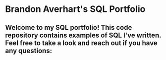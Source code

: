# Brandon Averhart's SQL Portfolio

## Welcome to my SQL portfolio! This code repository contains examples of SQL I've written. Feel free to take a look and reach out if you have any questions:
